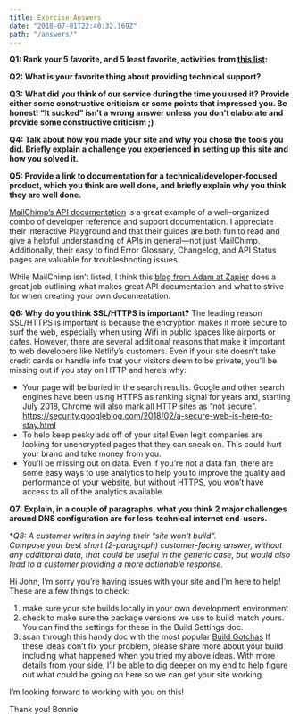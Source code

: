```yaml
---
title: Exercise Answers
date: "2018-07-01T22:40:32.169Z"
path: "/answers/"
---
```

**Q1: Rank your 5 favorite, and 5 least favorite, activities from [this list](https://gist.github.com/fool/b0f254ff8c72a5765b6a9138249789d6):** 

**Q2: What is your favorite thing about providing technical support?**

**Q3: What did you think of our service during the time you used it?  Provide either some constructive criticism or some points that impressed you.  Be honest!  “It sucked” isn’t a wrong answer unless you don’t elaborate and provide some constructive criticism ;)**

**Q4: Talk about how you made your site and why you chose the tools you did.  Briefly explain a challenge you experienced in setting up this site and how you solved it.**


**Q5: Provide a link to documentation for a technical/developer-focused product, which you think are well done, and briefly explain why you think they are well done.**

[MailChimp’s API documentation](http://developer.mailchimp.com/) is a great example of a well-organized combo of developer reference and support documentation. I appreciate their interactive Playground and that their guides are both fun to read and give a helpful understanding of APIs in general—not just MailChimp. Additionally, their easy to find Error Glossary, Changelog, and API Status pages are valuable for troubleshooting issues. 

While MailChimp isn’t listed, I think this [blog from Adam at Zapier](https://zapier.com/engineering/great-documentation-examples/) does a great job outlining what makes great API documentation and what to strive for when creating your own documentation.  

**Q6: Why do you think SSL/HTTPS is important?**
The leading reason SSL/HTTPS is important is because the encryption makes it more secure to surf the web, especially when using Wifi in public spaces like airports or cafes. However, there are several additional reasons that make it important to web developers like Netlify’s customers. Even if your site doesn’t take credit cards or handle info that your visitors deem to be private, you’ll be missing out if you stay on HTTP and here’s why: 
  * Your page will be buried in the search results. Google and other search engines have been using HTTPS as ranking signal for years and, starting July 2018, Chrome will also mark all HTTP sites as “not secure”. https://security.googleblog.com/2018/02/a-secure-web-is-here-to-stay.html
  * To help keep pesky ads off of your site! Even legit companies are looking for unencrypted pages that they can sneak on. This could hurt your brand and take money from you. 
  * You’ll be missing out on data. Even if you’re not a data fan, there are some easy ways to use analytics to help you to improve the quality and performance of your website, but without HTTPS, you won’t have access to all of the analytics available. 

**Q7: Explain, in a couple of paragraphs, what you think 2 major challenges around DNS configuration are for less-technical internet end-users.**

**Q8: A customer writes in saying their “site won’t build”.  
*Compose your best short (2-paragraph) customer-facing answer, without any additional data, that could be useful in the generic case, but would also lead to a customer providing a more actionable response.**

Hi John, 
I’m sorry you’re having issues with your site and I’m here to help! These are a few things to check:
  1. make sure your site builds locally in your own development environment
  2. check to make sure the package versions we use to build match yours. You can find the settings for these in the Build Settings doc. 
  3. scan through this handy doc with the most popular [Build Gotchas](https://www.netlify.com/docs/build-gotchas/)
If these ideas don’t fix your problem, please share more about your build including what happened when you tried my above ideas. With more details from your side, I’ll be able to dig deeper on my end to help figure out what could be going on here so we can get your site working.

I’m looking forward to working with you on this!

Thank you!
Bonnie




